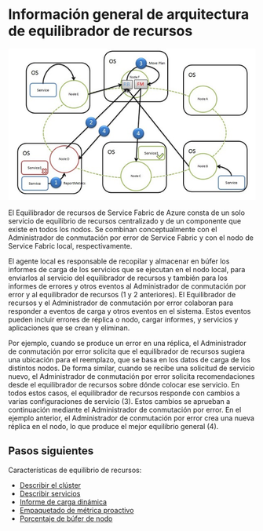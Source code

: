 <properties
   pageTitle="Arquitectura del equilibrador de recursos | Microsoft Azure"
   description="Información general de la arquitectura del equilibrador de recursos de Service Fabric"
   services="service-fabric"
   documentationCenter=".net"
   authors="GaugeField"
   manager="timlt"
   editor=""/>

<tags
   ms.service="Service-Fabric"
   ms.devlang="dotnet"
   ms.topic="article"
   ms.tgt_pltfrm="NA"
   ms.workload="NA"
   ms.date="09/03/2015"
   ms.author="masnider"/>

# Información general de arquitectura de equilibrador de recursos

![Arquitectura del equilibrador de recursos][Image1]

El Equilibrador de recursos de Service Fabric de Azure consta de un solo servicio de equilibrio de recursos centralizado y de un componente que existe en todos los nodos. Se combinan conceptualmente con el Administrador de conmutación por error de Service Fabric y con el nodo de Service Fabric local, respectivamente.

El agente local es responsable de recopilar y almacenar en búfer los informes de carga de los servicios que se ejecutan en el nodo local, para enviarlos al servicio del equilibrador de recursos y también para los informes de errores y otros eventos al Administrador de conmutación por error y al equilibrador de recursos (1 y 2 anteriores). El Equilibrador de recursos y el Administrador de conmutación por error colaboran para responder a eventos de carga y otros eventos en el sistema. Estos eventos pueden incluir errores de réplica o nodo, cargar informes, y servicios y aplicaciones que se crean y eliminan.

Por ejemplo, cuando se produce un error en una réplica, el Administrador de conmutación por error solicita que el equilibrador de recursos sugiera una ubicación para el reemplazo, que se basa en los datos de carga de los distintos nodos. De forma similar, cuando se recibe una solicitud de servicio nuevo, el Administrador de conmutación por error solicita recomendaciones desde el equilibrador de recursos sobre dónde colocar ese servicio. En todos estos casos, el equilibrador de recursos responde con cambios a varias configuraciones de servicio (3). Estos cambios se aprueban a continuación mediante el Administrador de conmutación por error. En el ejemplo anterior, el Administrador de conmutación por error crea una nueva réplica en el nodo, lo que produce el mejor equilibrio general (4).

<!--Every topic should have next steps and links to the next logical set of content to keep the customer engaged-->
## Pasos siguientes

Características de equilibrio de recursos:

- [Describir el clúster](service-fabric-resource-balancer-cluster-description.md)
- [Describir servicios](service-fabric-resource-balancer-service-description.md)
- [Informe de carga dinámica](service-fabric-resource-balancer-dynamic-load-reporting.md)
- [Empaquetado de métrica proactivo](service-fabric-resource-balancer-proactive-metric-packing.md)
- [Porcentaje de búfer de nodo](service-fabric-resource-balancer-node-buffer-percentage.md)

[Image1]: media/service-fabric-resource-balancer-architecture/Service-Fabric-Resource-Balancer-Architecture.png

<!---HONumber=AcomDC_1223_2015-->